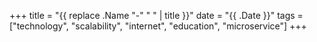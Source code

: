 +++
title = "{{ replace .Name "-" " " | title }}"
date = "{{ .Date }}"
tags = ["technology", "scalability", "internet", "education", "microservice"]
+++
